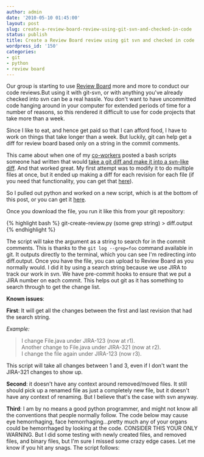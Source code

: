 ```yaml
---
author: admin
date: '2010-05-10 01:45:00'
layout: post
slug: create-a-review-board-review-using-git-svn-and-checked-in-code
status: publish
title: Create a Review Board review using git svn and checked in code
wordpress_id: '150'
categories:
- git
- python
- review board
---
```


Our group is starting to use
[Review Board](http://www.reviewboard.org/) more and more to
conduct our code reviews.But using it with git-svn, or with
anything you've already checked into svn can be a real hassle. You
don't want to have uncommitted code hanging around in your computer
for extended periods of time for a number of reasons, so this
rendered it difficult to use for code projects that take more than
a week.

Since I like to eat, and hence get paid so that I can
afford food, I have to work on things that take longer than a
week. But luckily, git can help get a diff for review board based
only on a string in the commit comments.

This came about when one
of my [co-workers](http://jlorenzen.blogspot.com/) posted a bash
scripts someone had written that would
[take a git diff and make it into a svn-like diff](http://mojodna.net/2009/02/24/my-work-git-workflow.html).
And that worked great. My first attempt was to modify it to do
multiple files at once, but it ended up making a diff for each
revision for each file (if you need that functionality, you can get
that [here](http://gist.github.com/391247)).

So I pulled out python and worked on a new script, which is at the bottom of this post, or
you can get it [here](http://gist.github.com/395726).

Once you download the file, you run it like this from your git repository:

{% highlight bash %}
    git-create-review.py (some grep string) > diff.output
{% endhighlight %}


The script will take the argument as a string to search for in the
commit comments. This is thanks to the `git log --grep=foo` command
available in git. It outputs directly to the terminal, which you
can see I'm redirecting into diff.output. Once you have the file,
you can upload to Review Board as you normally would. I did it by
using a search string because we use JIRA to track our work in
svn. We have pre-commit hooks to ensure that we put a JIRA number
on each commit. This helps out git as it has something to search
through to get the change list.

**Known issues**:

**First**: It will get all the changes between the first and last revision that
had the search string.

*Example:*

> I change File.java under JIRA-123 (now at r1).  
> Another change to File.java under JIRA-321 (now at r2).  
> I change the file again under JIRA-123 (now r3).  

This script will take all changes between 1 and 3, even if I don't
want the JIRA-321 changes to show up.

**Second**: it doesn't have
any context around removed/moved files. It still should pick up a
renamed file as just a completely new file, but it doesn't have any
context of renaming. But I believe that's the case with svn
anyway.

**Third**: I am by no means a good python programmer, and
might not know all the conventions that people normally follow. The
code below may cause eye hemorrhaging, face hemorrhaging...pretty
much any of your organs could be hemorrhaged by looking at the
code. CONSIDER THIS YOUR ONLY WARNING. But I did some testing with
newly created files, and removed files, and binary files, but I'm
sure I missed some crazy edge cases. Let me know if you hit any
snags. The script follows:


